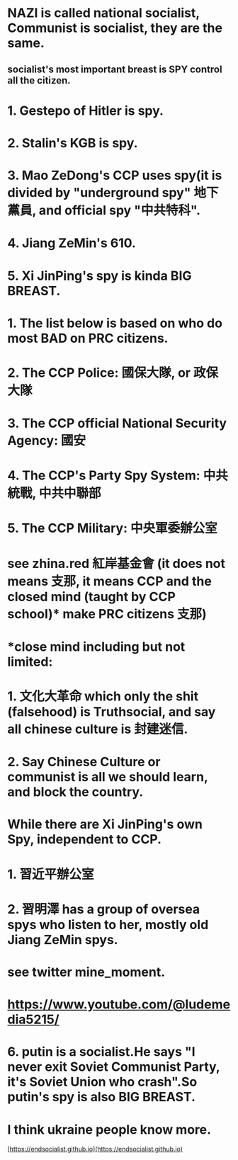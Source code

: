 # NAZI is called national socialist, Communist is socialist, they are the same.
## socialist's most important breast is SPY control all the citizen.
# 1. Gestepo of Hitler is spy.
# 2. Stalin's KGB is spy.
# 3. Mao ZeDong's CCP uses spy(it is divided by "underground spy" 地下黨員, and official spy "中共特科".
# 4. Jiang ZeMin's 610.
# 5. Xi JinPing's spy is kinda BIG BREAST.
#
# 
#
# 1. The list below is based on who do most BAD on PRC citizens.
# 2. The CCP Police: 國保大隊, or 政保大隊
# 3. The CCP official National Security Agency: 國安
# 4. The CCP's Party Spy System: 中共統戰, 中共中聯部
# 5. The CCP Military: 中央軍委辦公室
#
# see zhina.red 紅岸基金會 (it does not means 支那, it means CCP and the closed mind (taught by CCP school)* make PRC citizens 支那)
# *close mind including but not limited: 
# 1. 文化大革命 which only the shit (falsehood) is Truthsocial, and say all chinese culture is 封建迷信.
# 2. Say Chinese Culture or communist is all we should learn, and block the country.

# While there are Xi JinPing's own Spy, independent to CCP.
# 1. 習近平辦公室
# 2. 習明澤 has a group of oversea spys who listen to her, mostly old Jiang ZeMin spys.
# see twitter mine_moment.
# https://www.youtube.com/@ludemedia5215/

# 6. putin is a socialist.He says "I never exit Soviet Communist Party, it's Soviet Union who crash".So putin's spy is also BIG BREAST.
# I think ukraine people know more.

[https://endsocialist.github.io](https://endsocialist.github.io)
